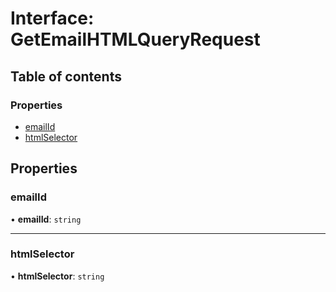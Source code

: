 # Interface: GetEmailHTMLQueryRequest

## Table of contents

### Properties

- [emailId](GetEmailHTMLQueryRequest.md#emailid)
- [htmlSelector](GetEmailHTMLQueryRequest.md#htmlselector)

## Properties

### emailId

• **emailId**: `string`

___

### htmlSelector

• **htmlSelector**: `string`
